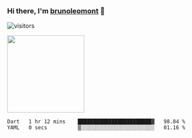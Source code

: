 ### Hi there, I'm [brunoleomont](https://www.linkedin.com/in/brunoleomont/) 👋

![visitors](https://visitor-badge.glitch.me/badge?page_id=page.id)

<img height="180em" src="https://github-readme-stats.vercel.app/api?username=brunoleomont&show_icons=true&hide_border=true&&count_private=true&include_all_commits=true" />

<!--START_SECTION:waka-->

```text
Dart   1 hr 12 mins    ████████████████████████▓   98.84 %
YAML   0 secs          ▒░░░░░░░░░░░░░░░░░░░░░░░░   01.16 %
```

<!--END_SECTION:waka-->

<!--
**brunoleomont/brunoleomont** is a ✨ _special_ ✨ repository because its `README.md` (this file) appears on your GitHub profile.

Here are some ideas to get you started:

- 🔭 I’m currently working on ...
- 🌱 I’m currently learning ...
- 👯 I’m looking to collaborate on ...
- 🤔 I’m looking for help with ...
- 💬 Ask me about ...
- 📫 How to reach me: ...
- 😄 Pronouns: ...
- ⚡ Fun fact: ...
-->
